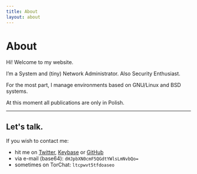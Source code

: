 ```yaml
---
title: About
layout: about
---
```


# About

Hi! Welcome to my website.

I’m a System and (tiny) Network Administrator. Also Security Enthusiast.

For the most part, I manage environments based on GNU/Linux and BSD systems.

At this moment all publications are only in Polish.

---

## Let's talk.

If you wish to contact me:

- hit me on [Twitter](https://twitter.com/trimstray), [Keybase](https://keybase.io/trimstray) or [GitHub](https://github.com/trimstray)
- via e-mail (base64): `dHJpbXN0cmF5QGdtYWlsLmNvbQo=`
- sometimes on TorChat: `ltcpwvt5tfdoaseo`
